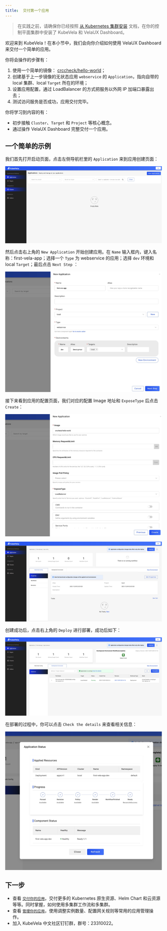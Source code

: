 ```yaml
---
title:  交付第一个应用
---
```


> 在实践之前，请确保你已经按照 [从 Kubernetes 集群安装](./install.mdx) 文档，在你的控制平面集群中安装了 KubeVela 和 VelaUX Dashboard。

欢迎来到 KubeVela！在本小节中，我们会向你介绍如何使用 VelaUX Dashboard 来交付一个简单的应用。

你将会操作的步骤有：

1. 使用一个简单的镜像： [crccheck/hello-world](https://hub.docker.com/r/crccheck/hello-world)；
2. 创建基于上一步镜像的无状态应用 `webservice` 的 `Application`，指向自带的 local 集群、local `Target` 所在的环境； 
3. 设置应用配置，通过 LoadBalancer 的方式把服务以外网 IP 加端口暴露出去；
4. 测试访问服务是否成功，应用交付完毕。

你将学习到内容的有：

- 初步接触 `Cluster`、`Target` 和 `Project` 等核心概念。
- 通过操作 VelaUX Dashboard 完整交付一个应用。

## 一个简单的示例

我们首先打开启动页面，点击左侧导航栏里的 `Application` 来到应用创建页面：

![](./resources/dashboard.png)

然后点击右上角的 `New Application` 开始创建应用。在 `Name` 输入框内，键入名称：first-vela-app；选择一个 `Type` 为 webservice 的应用；选择 `dev` 环境和 local `Target`；最后点击 `Next Step` ：

![](./resources/new-first-vela-app.png)

接下来看到应用的配置页面，我们对应的配置 Image 地址和 `ExposeType` 后点击 `Create`：

![](./resources/port-first-vela-app.png)

![](./resources/created-first-vela-app.png)

创建成功后，点击右上角的 `Deploy` 进行部署，成功后如下：

![](./resources/succeed-first-vela-app.jpg)

在部署的过程中，你可以点击 `Check the details` 来查看相关信息：

![](./resources/status-first-vela-app.jpg)


## 下一步

- 查看 [`交付你的应用`](./deliver-app/kustomize)，交付更多的 Kubernetes 原生资源、Helm Chart 和云资源等等。同时掌握，如何使用多集群工作流和多集群。
- 查看 [`管理你的应用`](./manage-app/autoscaler)，使用调整实例数量、配置网关规则等常用的应用管理操作。
- 加入 KubeVela 中文社区钉钉群，群号：23310022。